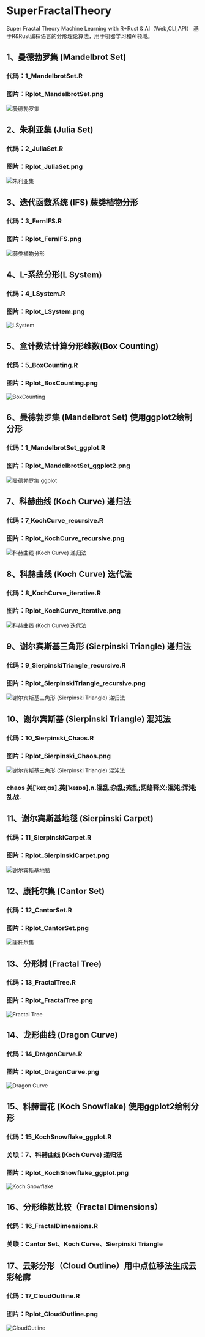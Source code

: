 # SuperFractalTheory
Super Fractal Theory  Machine Learning with R+Rust & AI（Web,CLI,API）
基于R&Rust编程语言的分形理论算法，用于机器学习和AI领域。


## 1、曼德勃罗集 (Mandelbrot Set)
### 代码：1_MandelbrotSet.R
### 图片：Rplot_MandelbrotSet.png
![曼德勃罗集](https://github.com/mydaisg/SuperFractalTheory/blob/main/Rplot_MandelbrotSet.png "MandelbrotSet")

## 2、朱利亚集 (Julia Set)
### 代码：2_JuliaSet.R
### 图片：Rplot_JuliaSet.png
![朱利亚集](https://github.com/mydaisg/SuperFractalTheory/blob/main/Rplot_JuliaSet.png "Julia Set")

## 3、迭代函数系统 (IFS) 蕨类植物分形
### 代码：3_FernIFS.R
### 图片：Rplot_FernIFS.png
![蕨类植物分形](https://github.com/mydaisg/SuperFractalTheory/blob/main/Rplot_FernIFS.png "FernIFS")

## 4、L-系统分形(L System)
### 代码：4_LSystem.R
### 图片：Rplot_LSystem.png
![LSystem](https://github.com/mydaisg/SuperFractalTheory/blob/main/Rplot_LSystem.png "LSystem")

## 5、盒计数法计算分形维数(Box Counting)
### 代码：5_BoxCounting.R
### 图片：Rplot_BoxCounting.png
![BoxCounting](https://github.com/mydaisg/SuperFractalTheory/blob/main/Rplot_BoxCounting.png "BoxCounting")

## 6、曼德勃罗集 (Mandelbrot Set) 使用ggplot2绘制分形
### 代码：1_MandelbrotSet_ggplot.R
### 图片：Rplot_MandelbrotSet_ggplot2.png
![曼德勃罗集 ggplot](https://github.com/mydaisg/SuperFractalTheory/blob/main/Rplot_MandelbrotSet_ggplot2.png "Mandelbrot Set ggplot")

## 7、科赫曲线 (Koch Curve) 递归法
### 代码：7_KochCurve_recursive.R
### 图片：Rplot_KochCurve_recursive.png
![科赫曲线 (Koch Curve) 递归法](https://github.com/mydaisg/SuperFractalTheory/blob/main/Rplot_KochCurve_recursive.png "Koch Curve")

## 8、科赫曲线 (Koch Curve) 迭代法
### 代码：8_KochCurve_iterative.R
### 图片：Rplot_KochCurve_iterative.png
![科赫曲线 (Koch Curve) 迭代法](https://github.com/mydaisg/SuperFractalTheory/blob/main/Rplot_KochCurve_iterative.png "Koch Curve")

## 9、谢尔宾斯基三角形 (Sierpinski Triangle) 递归法
### 代码：9_SierpinskiTriangle_recursive.R
### 图片：Rplot_SierpinskiTriangle_recursive.png
![谢尔宾斯基三角形 (Sierpinski Triangle) 递归法](https://github.com/mydaisg/SuperFractalTheory/blob/main/Rplot_SierpinskiTriangle_recursive.png "Sierpinski Triangle")

## 10、谢尔宾斯基 (Sierpinski Triangle) 混沌法
### 代码：10_Sierpinski_Chaos.R
### 图片：Rplot_Sierpinski_Chaos.png
![谢尔宾斯基三角形 (Sierpinski Triangle) 混沌法](https://github.com/mydaisg/SuperFractalTheory/blob/main/Rplot_Sierpinski_Chaos.png "Sierpinski Chaos")
### chaos 美[ˈkeɪˌɑs],英[ˈkeɪɒs],n.混乱;杂乱;紊乱;网络释义:混沌;浑沌;乱战.

## 11、谢尔宾斯基地毯 (Sierpinski Carpet)
### 代码：11_SierpinskiCarpet.R
### 图片：Rplot_SierpinskiCarpet.png
![谢尔宾斯基地毯](https://github.com/mydaisg/SuperFractalTheory/blob/main/Rplot_SierpinskiCarpet.png "Sierpinski Carpet")

## 12、康托尔集 (Cantor Set)
### 代码：12_CantorSet.R
### 图片：Rplot_CantorSet.png
![康托尔集](https://github.com/mydaisg/SuperFractalTheory/blob/main/Rplot_CantorSet.png "Cantor Set")

## 13、分形树 (Fractal Tree)
### 代码：13_FractalTree.R
### 图片：Rplot_FractalTree.png
![Fractal Tree](https://github.com/mydaisg/SuperFractalTheory/blob/main/Rplot_FractalTree.png "Fractal Tree")

## 14、龙形曲线 (Dragon Curve)
### 代码：14_DragonCurve.R
### 图片：Rplot_DragonCurve.png
![Dragon Curve](https://github.com/mydaisg/SuperFractalTheory/blob/main/Rplot_DragonCurve.png "Dragon Curve")

## 15、科赫雪花 (Koch Snowflake) 使用ggplot2绘制分形
### 代码：15_KochSnowflake_ggplot.R
### 关联：7、科赫曲线 (Koch Curve) 递归法
### 图片：Rplot_KochSnowflake_ggplot.png
![Koch Snowflake](https://github.com/mydaisg/SuperFractalTheory/blob/main/Rplot_KochSnowflake_ggplot.png "Koch Snowflake")

## 16、分形维数比较（Fractal Dimensions）
### 代码：16_FractalDimensions.R
### 关联：Cantor Set、Koch Curve、Sierpinski Triangle

## 17、云彩分形（Cloud Outline）用中点位移法生成云彩轮廓
### 代码：17_CloudOutline.R
### 图片：Rplot_CloudOutline.png
![CloudOutline](https://github.com/mydaisg/SuperFractalTheory/blob/main/Rplot_CloudOutline.png "CloudOutline")














